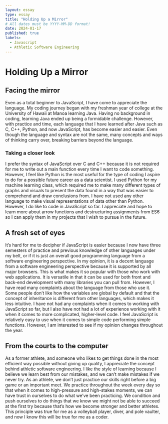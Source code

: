 ```yaml
---
layout: essay
type: essay
title: "Holding Up a Mirror"
# All dates must be YYYY-MM-DD format!
date: 2024-01-17
published: true
labels:
  - Javascript
  - Athletic Software Engineering
---
```


# Holding Up a Mirror

## Facing the mirror
Even as a total beginner to JavaScript, I have come to appreciate the language. My coding journey began with my freshman year of college at the University of Hawaii at Manoa learning Java. Having no background in coding, learning Java ended up being a formidable challenge. However, with practice and time, each language that I have learned after Java such as C, C++, Python, and now JavaScript, has become easier and easier. Even though the language and syntax are not the same, many concepts and ways of thinking carry over, breaking barriers beyond the language.

### Taking a closer look
I prefer the syntax of JavaScript over C and C++ because it is not required for me to write out a main function every time I want to code something. However, I feel like Python is the most useful for the type of coding I aspire to do for a possible future career as a data scientist. I used Python for my machine learning class, which required me to make many different types of graphs and visuals to present the data found in a way that was easier to comprehend and draw conclusions from. I have not used any other language to make visual representations of data other than Python. However, I do like to code in JavaScript so far. I appreciate and hope to learn more about arrow functions and destructuring assignments from ES6 so I can apply them in my projects that I wish to pursue in the future.

## A fresh set of eyes
It’s hard for me to decipher if JavaScript is easier because I now have three semesters of practice and previous knowledge of other languages under my belt, or if it is just an overall good programming language from a software engineering perspective. In my opinion, it is a decent language from a software engineering perspective because it is supported by all major browsers. This is what makes it so popular with those who work with web applications. It is versatile in that it can be used for both front and back-end development with many libraries you can pull from. However, I have read many complaints about the language from those who use it. Some people don’t like how the variables are global by default and that the concept of inheritance is different from other languages, which makes it less intuitive. I have not had any complaints when it comes to working with JavaScript so far, but I also have not had a lot of experience working with it when it comes to more complicated, higher-level code. I feel JavaScript is relatively easy to use when it comes to simple code performing simple functions. However, I am interested to see if my opinion changes throughout the year.

## From the courts to the computer
As a former athlete, and someone who likes to get things done in the most efficient way possible without giving up quality, I appreciate the concept behind athletic software engineering. I like the style of learning because I believe we learn best from our mistakes, and we can’t make mistakes if we never try. As an athlete, we don’t just practice our skills right before a big game or an important meet. We practice throughout the week every day so that when it comes to high-pressure and high-stakes moments, we can have trust in ourselves to do what we’ve been practicing. We condition and push ourselves to do things that we know we might not be able to succeed at the first try because that’s how we become stronger and better athletes. This principle was true for me as a volleyball player, diver, and pole vaulter, and now I know this will be true for me as a coder.



